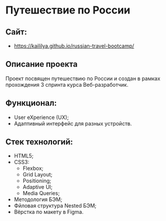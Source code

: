 # Путешествие по России
###
## Сайт:
- https://kaililya.github.io/russian-travel-bootcamp/
## Описание проекта
Проект посвящен путешествию по России и создан в рамках прохождения 3 спринта курса Веб-разработчик.

## Функционал:
- User eXperience (UX);
- Адаптивный интерфейс для разных устройств.

## Стек технологий:
- HTML5;
- CSS3:
  - Flexbox;
  - Grid Layout;
  - Positioning;
  - Adaptive UI;
  - Media Queries;
- Методология БЭМ;
- Фйловая структура Nested БЭМ;
- Вёрстка по макету в Figma.



